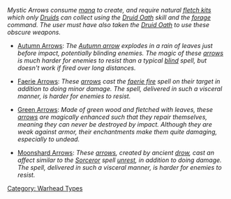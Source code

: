 *Mystic Arrows consume [mana](Mana_Points.md "wikilink") to create, and
require natural [fletch
kits](Fletching_Tools_And_Materials.md "wikilink") which only
[Druids](:Category:_Druids.md "wikilink") can collect using the [Druid
Oath](Druidic_Oath.md "wikilink") skill and the
[forage](Forage.md "wikilink") command. The user must have also taken
the [Druid Oath](Druidic_Oath.md "wikilink") to use these obscure
weapons.*

-   [Autumn Arrows](Autumn_Arrows.md "wikilink"): *The [Autumn
    arrow](Autumn_Arrows.md "wikilink") explodes in a rain of leaves
    just before impact, potentially blinding enemies. The magic of these
    [arrows](:Category:_Arrows.md "wikilink") is much harder for enemies
    to resist than a typical [blind](Blindness.md "wikilink") spell, but
    doesn't work if fired over long distances.*

<!-- -->

-   [Faerie Arrows](Faerie_Arrows.md "wikilink"): *These
    [arrows](:Category:_Arrows.md "wikilink") cast the [faerie
    fire](Faerie_Fire.md "wikilink") spell on their target in addition
    to doing minor damage. The spell, delivered in such a visceral
    manner, is harder for enemies to resist.*

<!-- -->

-   [Green Arrows](Green_Arrows.md "wikilink"): *Made of green wood and
    fletched with leaves, these
    [arrows](:Category:_Arrows.md "wikilink") are magically enhanced
    such that they repair themselves, meaning they can never be
    destroyed by impact. Although they are weak against armor, their
    enchantments make them quite damaging, especially to undead.*

<!-- -->

-   [Moonshard Arrows](Moonshard_Arrows.md "wikilink"): *These
    [arrows](:Category:_Arrows.md "wikilink"), created by ancient
    [drow](Drow.md "wikilink"), cast an affect similar to the
    [Sorceror](:Category:_Sorcerers.md "wikilink") spell
    [unrest](Unrest.md "wikilink"), in addition to doing damage. The
    spell, delivered in such a visceral manner, is harder for enemies to
    resist.*

[Category: Warhead Types](Category:_Warhead_Types "wikilink")
